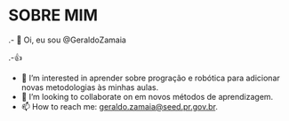 # SOBRE MIM
.- 👋 Oi, eu sou @GeraldoZamaia


.-👍
- 👀 I’m interested in  aprender sobre progração e robótica para adicionar novas metodologias  às minhas aulas.
- 💞️ I’m looking to collaborate on em novos métodos de aprendizagem.
- 📫 How to reach me: geraldo.zamaia@seed.pr.gov.br.
<!---
Geraldozamaia/Geraldozamaia is a ✨ special ✨ repository because its `README.md` (this file) appears on your GitHub profile.
You can click the Preview link to take a look at your changes.
--->
